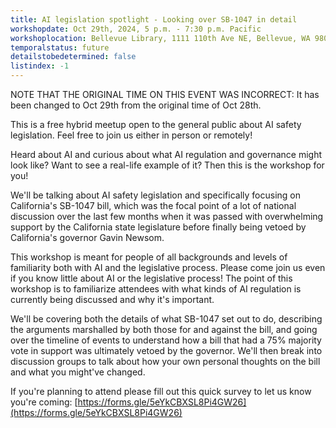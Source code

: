 ```yaml
---
title: AI legislation spotlight - Looking over SB-1047 in detail
workshopdate: Oct 29th, 2024, 5 p.m. - 7:30 p.m. Pacific
workshoplocation: Bellevue Library, 1111 110th Ave NE, Bellevue, WA 98004 (or join remotely at meet.google.com/pri-ntmy-icb)
temporalstatus: future
detailstobedetermined: false
listindex: -1
---
```


NOTE THAT THE ORIGINAL TIME ON THIS EVENT WAS INCORRECT: It has been changed to Oct 29th from the original time of Oct 28th.

This is a free hybrid meetup open to the general public about AI safety legislation. Feel free to join us either in person or remotely!

Heard about AI and curious about what AI regulation and governance might look like? Want to see a real-life example of it? Then this is the workshop for you!

We'll be talking about AI safety legislation and specifically focusing on California's SB-1047 bill, which was the focal point of a lot of national discussion over the last few months when it was passed with overwhelming support by the California state legislature before finally being vetoed by California's governor Gavin Newsom.

This workshop is meant for people of all backgrounds and levels of familiarity both with AI and the legislative process. Please come join us even if you know little about AI or the legislative process! The point of this workshop is to familiarize attendees with what kinds of AI regulation is currently being discussed and why it's important.

We'll be covering both the details of what SB-1047 set out to do, describing the arguments marshalled by both those for and against the bill, and going over the timeline of events to understand how a bill that had a 75% majority vote in support was ultimately vetoed by the governor. We'll then break into discussion groups to talk about how your own personal thoughts on the bill and what you might've changed.

If you're planning to attend please fill out this quick survey to let us know you're coming: [https://forms.gle/5eYkCBXSL8Pi4GW26](https://forms.gle/5eYkCBXSL8Pi4GW26)
